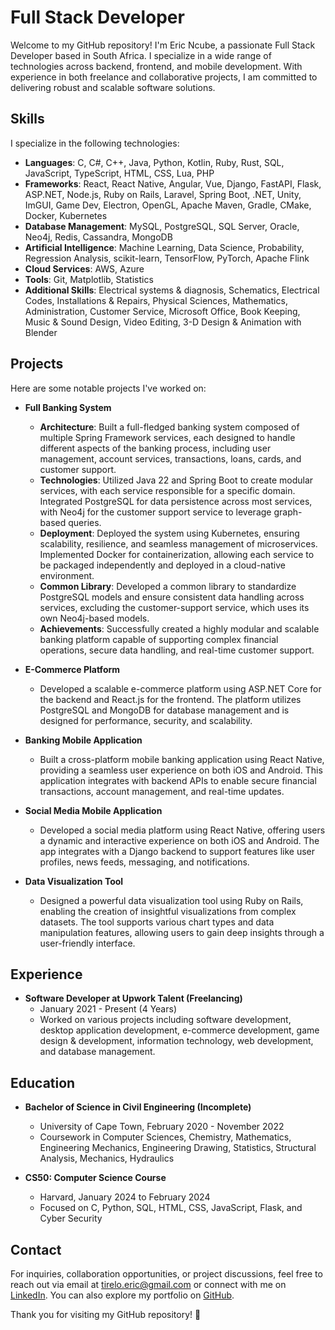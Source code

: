 # Full Stack Developer

Welcome to my GitHub repository! I'm Eric Ncube, a passionate Full Stack Developer based in South Africa. I specialize in a wide range of technologies across backend, frontend, and mobile development. With experience in both freelance and collaborative projects, I am committed to delivering robust and scalable software solutions.

## Skills

I specialize in the following technologies:

- **Languages**: C, C#, C++, Java, Python, Kotlin, Ruby, Rust, SQL, JavaScript, TypeScript, HTML, CSS, Lua, PHP
- **Frameworks**: React, React Native, Angular, Vue, Django, FastAPI, Flask, ASP.NET, Node.js, Ruby on Rails, Laravel, Spring Boot, .NET, Unity, ImGUI, Game Dev, Electron, OpenGL, Apache Maven, Gradle, CMake, Docker, Kubernetes
- **Database Management**: MySQL, PostgreSQL, SQL Server, Oracle, Neo4j, Redis, Cassandra, MongoDB
- **Artificial Intelligence**: Machine Learning, Data Science, Probability, Regression Analysis, scikit-learn, TensorFlow, PyTorch, Apache Flink
- **Cloud Services**: AWS, Azure
- **Tools**: Git, Matplotlib, Statistics
- **Additional Skills**: Electrical systems & diagnosis, Schematics, Electrical Codes, Installations & Repairs, Physical Sciences, Mathematics, Administration, Customer Service, Microsoft Office, Book Keeping, Music & Sound Design, Video Editing, 3-D Design & Animation with Blender

## Projects

Here are some notable projects I've worked on:

- **Full Banking System**
  - **Architecture**: Built a full-fledged banking system composed of multiple Spring Framework services, each designed to handle different aspects of the banking process, including user management, account services, transactions, loans, cards, and customer support.
  - **Technologies**: Utilized Java 22 and Spring Boot to create modular services, with each service responsible for a specific domain. Integrated PostgreSQL for data persistence across most services, with Neo4j for the customer support service to leverage graph-based queries.
  - **Deployment**: Deployed the system using Kubernetes, ensuring scalability, resilience, and seamless management of microservices. Implemented Docker for containerization, allowing each service to be packaged independently and deployed in a cloud-native environment.
  - **Common Library**: Developed a common library to standardize PostgreSQL models and ensure consistent data handling across services, excluding the customer-support service, which uses its own Neo4j-based models.
  - **Achievements**: Successfully created a highly modular and scalable banking platform capable of supporting complex financial operations, secure data handling, and real-time customer support.

- **E-Commerce Platform**
  - Developed a scalable e-commerce platform using ASP.NET Core for the backend and React.js for the frontend. The platform utilizes PostgreSQL and MongoDB for database management and is designed for performance, security, and scalability.

- **Banking Mobile Application**
  - Built a cross-platform mobile banking application using React Native, providing a seamless user experience on both iOS and Android. This application integrates with backend APIs to enable secure financial transactions, account management, and real-time updates.

- **Social Media Mobile Application**
  - Developed a social media platform using React Native, offering users a dynamic and interactive experience on both iOS and Android. The app integrates with a Django backend to support features like user profiles, news feeds, messaging, and notifications.

- **Data Visualization Tool**
  - Designed a powerful data visualization tool using Ruby on Rails, enabling the creation of insightful visualizations from complex datasets. The tool supports various chart types and data manipulation features, allowing users to gain deep insights through a user-friendly interface.

## Experience

- **Software Developer at Upwork Talent (Freelancing)**
  - January 2021 - Present (4 Years)
  - Worked on various projects including software development, desktop application development, e-commerce development, game design & development, information technology, web development, and database management.

## Education

- **Bachelor of Science in Civil Engineering (Incomplete)**
  - University of Cape Town, February 2020 - November 2022
  - Coursework in Computer Sciences, Chemistry, Mathematics, Engineering Mechanics, Engineering Drawing, Statistics, Structural Analysis, Mechanics, Hydraulics

- **CS50: Computer Science Course**
  - Harvard, January 2024 to February 2024
  - Focused on C, Python, SQL, HTML, CSS, JavaScript, Flask, and Cyber Security

## Contact

For inquiries, collaboration opportunities, or project discussions, feel free to reach out via email at [tirelo.eric@gmail.com](mailto:tirelo.eric@gmail.com) or connect with me on [LinkedIn](https://www.linkedin.com/in/7irelo/). You can also explore my portfolio on [GitHub](https://github.com/7irelo).

Thank you for visiting my GitHub repository! 🚀
